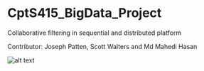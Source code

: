 # CptS415_BigData_Project
Collaborative filtering in sequential and distributed platform

Contributor: Joseph Patten, Scott Walters and Md Mahedi Hasan

![alt text](https://github.com/mmbillah/AmazonRecommenderSystems_Spark/ProjectCompetitionResult.jpeg?raw=true)

